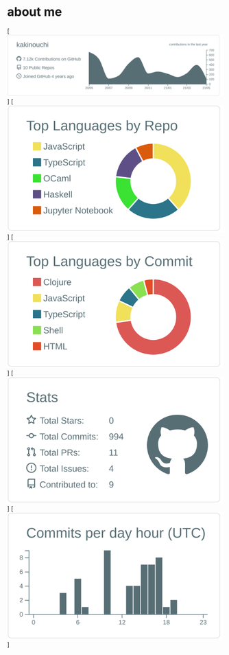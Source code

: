# about me

[![](https://raw.githubusercontent.com/kakinouchi/kakinouchi/master/profile-summary-card-output/default/0-profile-details.svg)]
[![](https://raw.githubusercontent.com/kakinouchi/kakinouchi/master/profile-summary-card-output/default/1-repos-per-language.svg)]
[![](https://raw.githubusercontent.com/kakinouchi/kakinouchi/master/profile-summary-card-output/default/2-most-commit-language.svg)]
[![](https://raw.githubusercontent.com/kakinouchi/kakinouchi/master/profile-summary-card-output/default/3-stats.svg)]
[![](https://raw.githubusercontent.com/kakinouchi/kakinouchi/master/profile-summary-card-output/default/4-productive-time.svg)]
